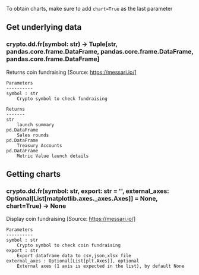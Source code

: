 To obtain charts, make sure to add `chart=True` as the last parameter

## Get underlying data 
### crypto.dd.fr(symbol: str) -> Tuple[str, pandas.core.frame.DataFrame, pandas.core.frame.DataFrame, pandas.core.frame.DataFrame]

Returns coin fundraising
    [Source: https://messari.io/]

    Parameters
    ----------
    symbol : str
        Crypto symbol to check fundraising

    Returns
    -------
    str
        launch summary
    pd.DataFrame
        Sales rounds
    pd.DataFrame
        Treasury Accounts
    pd.DataFrame
        Metric Value launch details

## Getting charts 
### crypto.dd.fr(symbol: str, export: str = '', external_axes: Optional[List[matplotlib.axes._axes.Axes]] = None, chart=True) -> None

Display coin fundraising
    [Source: https://messari.io/]

    Parameters
    ----------
    symbol : str
        Crypto symbol to check coin fundraising
    export : str
        Export dataframe data to csv,json,xlsx file
    external_axes : Optional[List[plt.Axes]], optional
        External axes (1 axis is expected in the list), by default None
